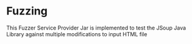 # Fuzzing
This Fuzzer Service Provider Jar is implemented to test the JSoup Java Library against multiple modifications to input HTML file  
